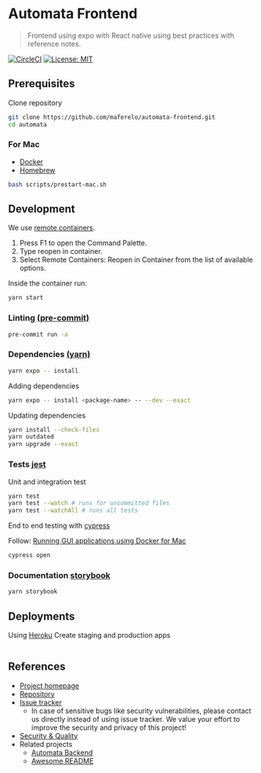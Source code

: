 # Automata Frontend

> Frontend using expo with React native
> using best practices with reference notes.

[![CircleCI](https://dl.circleci.com/status-badge/img/gh/maferelo/automata-frontend/tree/main.svg?style=svg)](https://dl.circleci.com/status-badge/redirect/gh/maferelo/automata-frontend/tree/main)
[![License: MIT](https://img.shields.io/badge/License-MIT-yellow.svg)](https://opensource.org/licenses/MIT)

## Prerequisites

Clone repository

```bash
git clone https://github.com/maferelo/automata-frontend.git
cd automata
```

### For Mac

- [Docker](https://www.docker.com/)
- [Homebrew](https://brew.sh/)

```bash
bash scripts/prestart-mac.sh
```

## Development

We use [remote containers](https://code.visualstudio.com/docs/remote/containers-tutorial).

1. Press F1 to open the Command Palette.
2. Type reopen in container.
3. Select Remote Containers: Reopen in Container from the list of available options.

Inside the container run:

```bash
yarn start
```

### Linting [(pre-commit)](https://pre-commit.com/)

```bash
pre-commit run -a
```

### Dependencies [(yarn)](https://classic.yarnpkg.com/lang/en/docs/)

```bash
yarn expo -- install
```

Adding dependencies

```bash
yarn expo -- install <package-name> -- --dev --exact
```

Updating dependencies

```bash
yarn install --check-files
yarn outdated
yarn upgrade --exact
```

### Tests [jest](https://jestjs.io/docs/getting-started)

Unit and integration test

```bash
yarn test
yarn test --watch # runs for uncommitted files
yarn test --watchAll # runs all tests
```

End to end testing with [cypress](https://www.cypress.io/)

Follow: [Running GUI applications using Docker for Mac](https://sourabhbajaj.com/blog/2017/02/07/gui-applications-docker-mac/#run-xquartz)

```bash
cypress open
```

### Documentation [storybook](https://storybook.js.org/docs/ember/get-started/introduction/)

```bash
yarn storybook
```

## Deployments

Using [Heroku](https://python-poetry.org/) Create staging and production apps

```bash

```

## References

- [Project homepage](https://your.github.com/automata-frontend/)
- [Repository](https://github.com/maferelo/automata-frontend/)
- [Issue tracker](https://github.com/maferelo/automata-frontend/issues)
  - In case of sensitive bugs like security vulnerabilities, please contact
    us directly instead of using issue tracker. We value your effort
    to improve the security and privacy of this project!
- [Security & Quality](https://github.com/maferelo/automata-frontend/security)
- Related projects
  - [Automata Backend](https://github.com/maferelo/automata-backend)
  - [Awesome README](https://github.com/matiassingers/awesome*readme)

